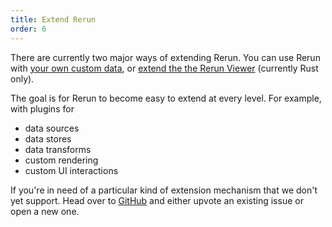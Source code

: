 ```yaml
---
title: Extend Rerun
order: 6
---
```


There are currently two major ways of extending Rerun. You can use Rerun with [your own custom data](extend/custom-data.md), or [extend the the Rerun Viewer](extend/extend-ui.md) (currently Rust only).

The goal is for Rerun to become easy to extend at every level. For example, with plugins for
- data sources
- data stores
- data transforms
- custom rendering
- custom UI interactions

If you're in need of a particular kind of extension mechanism that we don't yet support. Head over to [GitHub](https://github.com/rerun-io/rerun/issues) and either upvote an existing issue or open a new one.

